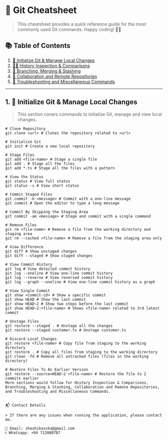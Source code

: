 # 🚀 Git Cheatsheet

> This cheatsheet provides a quick reference guide for the most commonly used Git commands. Happy coding! 👨‍💻

## 📚 Table of Contents

1. [🏁 Initialize Git & Manage Local Changes](#1-initialize-git--manage-local-changes)
2. [🕵️‍♂️ History Inspection & Comparisons](#2-history-inspection--comparisons)
3. [🌴 Branching, Merging & Stashing](#3-branching-merging--stashing)
4. [🤝 Collaboration and Remote Repositories](#4-collaboration-and-remote-repositories)
5. [🔧 Troubleshooting and Miscellaneous Commands](#5-troubleshooting-and-miscellaneous-commands)

---

## 1. 🏁 Initialize Git & Manage Local Changes

> This section covers commands to initialize Git, manage and view local changes.

```git
# Clone Repository
git clone <url> # Clones the repository related to <url>

# Initialize Git
git init # Create a new local repository

# Stage Files
git add <file-name> # Stage a single file
git add . # Stage all the files
git add *.ts # Stage all the files with a pattern

# View the Status
git status # View full status
git status -s # View short status

# Commit Staged Files
git commit -m <message> # Commit with a one-line message
git commit # Open the editor to type a long message

# Commit By Skipping the Staging Area
git commit -am <message> # Stage and commit with a single command

# Remove Files
git rm <file-name> # Remove a file from the working directory and staging area
git rm --cached <file-name> # Remove a file from the staging area only

# View Difference
git diff # Show unstaged changes
git diff --staged # Show staged changes

# View Commit History
git log # View detailed commit history
git log --oneline # View one-line commit history
git log --reverse # View reversed commit history
git log --graph --oneline # View one-line commit history as a graph

# View Single Commit
git show <commit-id> # Show a specific commit
git show HEAD # Show the last commit
git show HEAD~2 # Show two steps before the last commit
git show HEAD~2:<file-name> # Shows <file-name> related to 3rd latest commit

# Unstage Files
git restore --staged . # Unstage all the changes
git restore --staged customer.ts # Unstage customer.ts

# Discard Local Changes
git restore <file-name> # Copy file from staging to the working directory
git restore . # Copy all files from staging to the working directory
git clean -fd # Remove all untracked files (files in the working directory)

# Restore Files To An Earlier Version
git restore --source=HEAD~2 <file-name> # Restore the file to 2 commits earlier
More sections would follow for History Inspection & Comparisons, Branching, Merging & Stashing, Collaboration and Remote Repositories, and Troubleshooting and Miscellaneous Commands.


📬 Contact Details

> If there are any issues when running the application, please contact me.

📧 Email: shashikasvka@gmail.com
📞 Whatsapp: +94 713980787